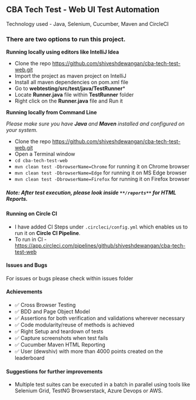 ## CBA Tech Test - Web UI Test Automation

Technology used - Java, Selenium, Cucumber, Maven and CircleCI

### There are two options to run this project.

**Running locally using editors like IntelliJ Idea**
- Clone the repo https://github.com/shiveshdewangan/cba-tech-test-web.git
- Import the project as maven project on IntelliJ
- Install all maven dependencies on pom.xml file
- Go to **webtesting/src/test/java/TestRunner***
- Locate **Runner.java** file within **TestRunner** folder
- Right click on the **Runner.java** file and Run it

**Running locally from Command Line**

*Please make sure you have **Java** and **Maven** installed and configured on your system.*

- Clone the repo https://github.com/shiveshdewangan/cba-tech-test-web.git
- Open a Terminal window
- `cd cba-tech-test-web`
- `mvn clean test -DbrowserName=Chrome` for running it on Chrome browser
- `mvn clean test -DbrowserName=Edge` for running it on MS Edge browser
- `mvn clean test -DbrowserName=Firefox` for running it on Firefox browser

##### Note: After test execution, please look inside `**/reports**` for HTML Reports.

#### Running on Circle CI
- I have added CI Steps under `.circleci/config.yml` which enables us to run it on **Circle CI Pipeline**.
- To run in CI - https://app.circleci.com/pipelines/github/shiveshdewangan/cba-tech-test-web

#### Issues and Bugs
For issues or bugs please check within issues folder

#### Achievements
- :white_check_mark: Cross Browser Testing
- :white_check_mark: BDD and Page Object Model
- :white_check_mark: Assertions for both verification and validations wherever necessary
- :white_check_mark: Code modularity/reuse of methods is achieved
- :white_check_mark: Right Setup and teardown of tests
- :white_check_mark: Capture screenshots when test fails
- :white_check_mark: Cucumber Maven HTML Reporting
- :white_check_mark: User (dewshiv) with more than 4000 points created on the leaderboard

#### Suggestions for further improvements
- Multiple test suites can be executed in a batch in parallel using tools like Selenium Grid, TestNG Browserstack, Azure Devops or AWS.
